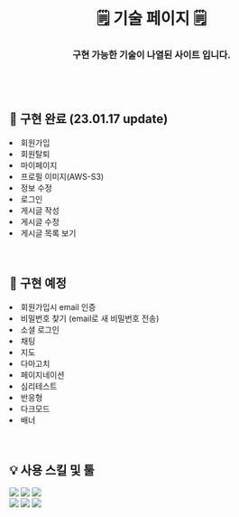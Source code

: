 </br>
</br>
<div align=center>
  <h1>🗒 기술 페이지 🗒</h1>
  <h3>구현 가능한 기술이 나열된 사이트 입니다.<h3>
</div>
<br><br>

<h2>📂 구현 완료 (23.01.17 update)</h2>
<div>
<li>회원가입</il>
<li>회원탈퇴</il>
<li>마이페이지</il>
<li>프로필 이미지(AWS-S3)</il>
<li>정보 수정</il>
<li>로그인</il>
<li>게시글 작성</il>
<li>게시글 수정</il>
<li>게시글 목록 보기</il>
</div>
<br><br>


<h2>📁 구현 예정</h2>
<div>
<li>회원가입시 email 인증</il>
<li>비밀번호 찾기 (email로 새 비밀번호 전송)</il>
<li>소셜 로그인</il>
<li>채팅</il>
<li>지도</il>
<li>다마고치</il>
<li>페이지네이션</il>
<li>심리테스트</il>
<li>반응형</il>
<li>다크모드</il>
<li>배너</il>
</div>
<br><br>

<h2>💡 사용 스킬 및 툴</h2>
<p>
<img src="https://img.shields.io/badge/javascript-F7DF1E?style=flat-square&logo=javascript&logoColor=black">
<img src="https://img.shields.io/badge/node.js-339933?style=flat-square&logo=Node.js&logoColor=white">
<img src="https://img.shields.io/badge/mysql-4479A1?style=flat-square&logo=mysql&logoColor=white"></br>
<img src="https://img.shields.io/badge/sequelize-52B0E7?style=flat-square&logo=Sequelize&logoColor=white">
<img src="https://img.shields.io/badge/express-000000?style=flat-square&logo=express&logoColor=white">
<img src="https://img.shields.io/badge/amazonaws-232F3E?style=flat-square&logo=amazonaws&logoColor=white">
</p>
</br>
</br>
